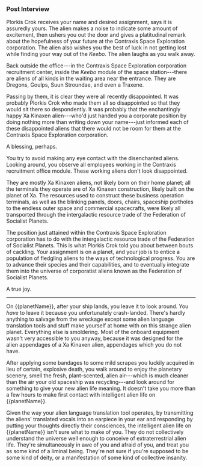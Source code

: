 ### Post Interview

Plorkis Crok receives your name and desired assignment, says it is assuredly yours. The alien makes a noise to indicate some amount of excitement, then ushers you out the door and gives a platitudinal remark about the hopefulness of your future at the Contraxis Space Exploration corporation. The alien also wishes you the best of luck in not getting lost while finding your way out of the _Keebo_. The alien laughs as you walk away.
    
Back outside the office---in the Contraxis Space Exploration corporation recruitment center, inside the _Keebo_ module of the space station---there are aliens of all kinds in the waiting area near the entrance. They are Dregons, Goulps, Suun Stroundae, and even a Traxene.

Passing by them, it is clear they were all recently disappointed. It was probably Plorkis Crok who made them all so disappointed so that they would sit there so despondently. It was probably that the enchantingly happy Xa Kinaxen alien---who'd just handed you a corporate position by doing nothing more than writing down your name---just informed each of these disappointed aliens that there would not be room for them at the Contraxis Space Exploration corporation.

A blessing, perhaps.

You try to avoid making any eye contact with the disenchanted aliens. Looking around, you observe all employees working in the Contraxis recruitment office module. These working aliens don't look disappointed.

They are mostly Xa Kinaxen aliens, not likely born on their home planet; all the terminals they operate are of Xa Kinaxen construction, likely built on the planet of Xa. The resources used to construct these business operation terminals, as well as the blinking panels, doors, chairs, spaceship portholes to the endless outer space and commercial spacecrafts, were likely all transported through the intergalactic resource trade of the Federation of Socialist Planets.

The position just attained within the Contraxis Space Exploration corporation has to do with the intergalactic resource trade of the Federation of Socialist Planets. This is what Plorkis Crok told you about between bouts of cackling. Your assignment is on a planet, and your job is to entice a population of fledgling aliens to the ways of technological progress. You are to advance their species and their capabilities, and to eventually integrate them into the universe of corporatist aliens known as the Federation of Socialist Planets.

A true joy.

<hr>

On {{planetName}}, after your ship lands, you leave it to look around. You _have_ to leave it because you unfortunately crash-landed. There's hardly anything to salvage from the wreckage except some alien language translation tools and stuff make yourself at home with on this strange alien planet. Everything else is smoldering. Most of the onboard equipment wasn't very accessible to you anyway, because it was designed for the alien appendages of a Xa Kinaxen alien, appendages which you do not have.

After applying some bandages to some mild scrapes you luckily acquired in lieu of certain, explosive death, you walk around to enjoy the planetary scenery, smell the fresh, plant-scented, alien air---which is much cleaner than the air your old spaceship was recycling---and look around for something to give your new alien life meaning. It doesn't take you more than a few hours to make first contact with intelligent alien life on {{planetName}}.

Given the way your alien language translation tool operates, by transmitting the aliens' translated vocals into an earpiece in your ear and responding by putting your thoughts directly their consciences, the intelligent alien life on {{planetName}} isn't sure what to make of you. They do not collectively understand the universe well enough to conceive of extraterrestrial alien life. They're simultaneously in awe of you and afraid of you, and treat you as some kind of a liminal being. They're not sure if you're supposed to be some kind of deity, or a manifestation of some kind of collective insanity.
